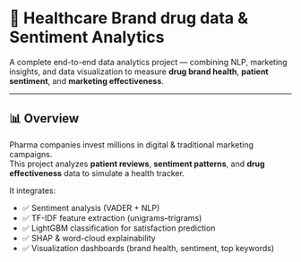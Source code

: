 # 🧠 Healthcare Brand drug data & Sentiment Analytics

A complete end-to-end data analytics project — combining NLP, marketing insights, and data visualization to measure **drug brand health**, **patient sentiment**, and **marketing effectiveness**.

---

## 📊 Overview

Pharma companies invest millions in digital & traditional marketing campaigns.  
This project analyzes **patient reviews**, **sentiment patterns**, and **drug effectiveness** data to simulate a health tracker.

It integrates:
- ✅ Sentiment analysis (VADER + NLP)
- ✅ TF-IDF feature extraction (unigrams–trigrams)
- ✅ LightGBM classification for satisfaction prediction
- ✅ SHAP & word-cloud explainability
- ✅ Visualization dashboards (brand health, sentiment, top keywords)

